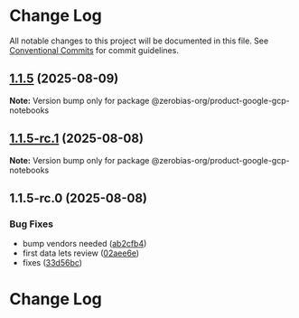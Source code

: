 # Change Log

All notable changes to this project will be documented in this file.
See [Conventional Commits](https://conventionalcommits.org) for commit guidelines.

## [1.1.5](https://github.com/zerobias-org/product/compare/@zerobias-org/product-google-gcp-notebooks@1.1.5-rc.1...@zerobias-org/product-google-gcp-notebooks@1.1.5) (2025-08-09)

**Note:** Version bump only for package @zerobias-org/product-google-gcp-notebooks





## [1.1.5-rc.1](https://github.com/zerobias-org/product/compare/@zerobias-org/product-google-gcp-notebooks@1.1.5-rc.0...@zerobias-org/product-google-gcp-notebooks@1.1.5-rc.1) (2025-08-08)

**Note:** Version bump only for package @zerobias-org/product-google-gcp-notebooks





## 1.1.5-rc.0 (2025-08-08)


### Bug Fixes

* bump vendors needed ([ab2cfb4](https://github.com/zerobias-org/product/commit/ab2cfb4a9cf2e3008e08b068f98011fec096c932))
* first data lets review ([02aee6e](https://github.com/zerobias-org/product/commit/02aee6e8c4f11675de7c63a00f4c8254a67a4dd7))
* fixes ([33d56bc](https://github.com/zerobias-org/product/commit/33d56bcaedf3fa5e3939a33c0fb57eda53539d05))





# Change Log

